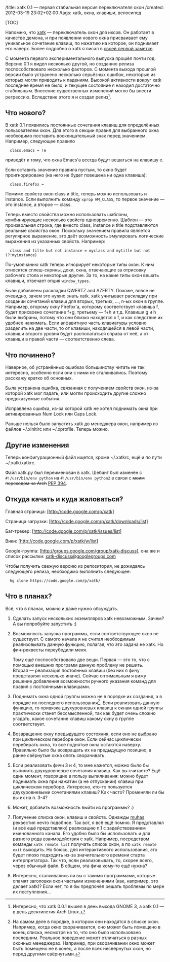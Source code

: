 /title: xatk 0.1 — первая стабильная версия переключателя окон
/created: 2012-03-19 23:02+02:00
/tags: xatk, окна, клавиши, велосипед

[TOC]

Напомню, что [xatk] — переключатель окон для иксов. Он работает в качестве
демона, и при появлении нового окна присваивает ему уникальное сочетание клавиш,
по нажатию на которое, он поднимает его наверх. Более подробно о xatk я писал в
[своей первой заметке].

С момента первого экспериментального выпуска прошёл почти год. Версию 0.1 я
видел несколько другой, но созданию релиза поспособствовало несколько факторов.
С момента выхода прошлой версии было устранено несколько серьёзных ошибок,
некоторые из которых могли приводить к падениям. Высокой активности вокруг xatk
последнее время не было, и текущее состояние я находил достаточно стабильным.
Внесение существенных изменений могло бы внести регрессию. Вследствие этого я и
создал релиз[^1].

[^1]: Интересно, что xatk 0.0.1 вышел в день выхода GNOME 3, а xatk 0.1 — в день
    десятилетия Arch Linux.

[xatk]: http://code.google.com/p/xatk/
[своей первой заметке]: xatk-1


## Что нового?

В xatk 0.1 появились постоянные сочетания клавиш для определённых пользователем
окон. Для этого в секции правил для выбранного окна необходимо поставить
восклицательный знак перед значением. Например, следующее правило

      class.emacs = !e

приведёт к тому, что окна Emacs'а всегда будут вешаться на клавишу e.

Если оставить значение правила пустым, то окно будет проигнорировано (на него не
будет повешена ни одна клавиша):

      class.firefox =

Помимо свойств окон class и title, теперь можно использовать и instance.
Если выполнить команду `xprop WM_CLASS`, то первое значение — это instance, а
второе — class.

Теперь вместо свойства можно использовать шаблоны, комбинирующие несколько
свойств одновременно. Шаблон — это произвольная строка, где вместо class,
instance и title подставляются реальные свойства окон. Поскольку значением
правила является регулярное выражение, это даёт возможность эмулировать
логические выражения из указанных свойств. Например:

      class and tilte but not instance = myclass and mytitle but not (?!myinstance)

По-умолчанию xatk теперь игнорирует некоторые типы окон. К ним относятся
сплеш-скрины, доки, окна, отвечающие за отрисовку рабочего стола и некоторые
другие. За то, на какие типы окон вешать клавиши, отвечает опция `window_types`.

Были добавлены раскладки QWERTZ and AZERTY. Похоже, вовсе не очевидно, зачем
это нужно знать xatk. xatk учитывает раскладку при создании сочетаний клавиш
для вторых, третьих, ..., n-ых окон в группе. Например, второму окну
Firefox'а, которому соответствует клавиша f, будет присвоено сочетание f+g,
третьему — f+h и т.д. Клавиши g и h были выбраны, потому что они близко
находятся к f, и как следствие их удобнее нажимать. Если алфавитную часть
клавиатуры условно разделить на две части, то от клавиши, находящейся в левой
части, клавиши второго уровня будут располагаться справа от неё, а от клавиши
в правой части — соответственно слева.


## Что починено?

Наверное, об устранённых ошибках большинству читать не так интересно, особенно
если они с ними не сталкивались. Поэтому расскажу кратко об основных.

Была устранена ошибка, связанная с получением свойств окон, из-за которой xatk
мог падать, или могли происходить другие сложно предсказуемые события.

Исправлена ошибка, из-за которой xatk не хотел поднимать окна при
активированных Num Lock или Caps Lock.

Раньше нельзя было запустить xatk до менеджера окон, например из файлов
  ~/.xinitirc или ~/.xprofile. Теперь можно.


## Другие изменения

Теперь конфигурационный файл ищется, кроме ~/.xatkrc, ещё и по пути
~/.xatk/xatkrc. 

Файл xatk.py был переименован в xatk. Шебанг был изменён с `#!/usr/bin/env
python` на `#!/usr/bin/env python2` в связи с <s>моим переходом на Arch</s>
[PEP 394].

[PEP 394]: http://www.python.org/dev/peps/pep-0394/


## Откуда качать и куда жаловаться?

Главная страница: [http://code.google.com/p/xatk]

Страница загрузки: [http://code.google.com/p/xatk/downloads/list]

Баг-трекер: [http://code.google.com/p/xatk/issues/list]

Вики: [http://code.google.com/p/xatk/w/list]

Google-группа: [http://groups.google.com/group/xatk-discuss], она же и список
рассылки: xatk-discuss@googlegroups.com

Чтобы получить свежую версию из репозитория, не дожидаясь следующего релиза,
необходимо выполнить следующее:

      hg clone https://code.google.com/p/xatk/


## Что в планах?

Всё, что в планах, можно и даже нужно обсуждать.

1. Сделать запуск нескольких экземпляров xatk невозможным. Зачем? А вы
   попробуйте запустить :)

1. Возможность запуска программы, если соответствующее окно не существует. С
   самого начала я не считал необходимым реализовывать данную функцию, полагая,
   что это задача не xatk. Но фич-реквесты переубедили меня.

   Тому ещё поспособствовало две вещи. Первая — это то, что с помощью внешних
   программ данную проблему не решить. Вторая — реализация постоянных клавиш
   (без них я фичу представлял несколько иначе). Сейчас оптимальным я вижу
   решение добавления возможности ручного указания команд для правил с
   постоянными клавишами.

1. Поднимать окна одной группы можно не в порядке их создания, а в порядке их
   последнего использования[^2]. Если реализовать данную функцию, то привязка
   двухуровневых клавиш к окнам одной группы практически станет бессмысленной,
   так как будет очень сложно угадать, какое сочетание клавиш какому окну в
   группе соответствует.

1. Возвращение окну предыдущего состояния, если оно не выбрано при циклическом
   переборе окон. Если сейчас циклически перебирать окна, то все поднятые окна
   остаются наверху. Правильно было бы возвращать их на предыдущую позицию, а
   ранее свёрнутые окна опять сворачивать.

1. Если реализовать фичи 3 и 4, то мне кажется, можно было бы выпилить
   двухуровневые сочетания клавиш. Как вы считаете? Ещё один момент, говорящие в
   пользу выпиливания: можно будет поднимать окна при нажатии (а не отпускании)
   клавиш при циклическом переборе. Интересно, кто-то пользуется двухуровневыми
   сочетаниями клавиш? Как часто? Променяли ли бы вы их на п. 3-4?

1. Может, добавить возможность выйти из программы? :)

1. Получение списка окон, клавиш и свойств. Однажды [muhas] реквестил нечто
   подобное. Так вот, я всё ещё помню. Я представлял (и всё ещё представляю)
   реализацию п.1 с задействованием именованного канала. Его удобно было бы
   использовать и для разного рода взаимодействия с xatk. Например, посредством
   команды `xatk remote list` получать список окон, а по `xatk remote exit`
   выходить. Но боюсь, для интерактивного использования, это будет плохо
   подходить из-за значительного времени старта интерпретатора. Так что, если
   реализовывать, то, скорее всего, через обычный файл. В общем, эта фича
   кому-то ещё нужна?

1. Интересно, сталкивались ли вы с такими программами, которые спамят заголовки
    окон частыми изменениями (как, например, это делает xatk)? Если нет, то я бы
    предпочёл решать проблемы по мере их поступления...

[^2]: На самом деле в порядке, в котором они находятся в списке окон. Например,
      когда окно сворачивается, оно может быть помещено в конец списка, несмотря
      на то, что оно было использовано последним. Реальное поведение может
      отличаться в разных оконных менеджерах. Например, при сворачивании окно
      может быть помещено не в конец, а после всех несвёрнутых окон, но перед
      другими свёрнутыми.

[muhas]: http://muhas.ru

